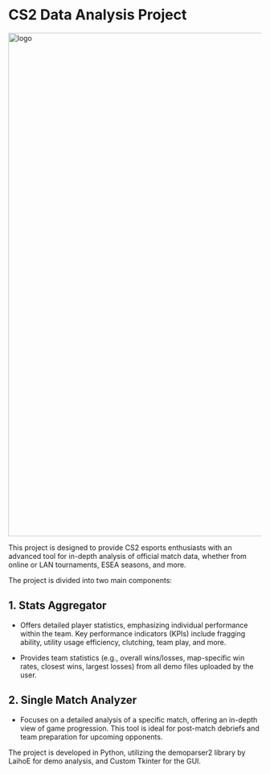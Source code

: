 # CS2 Data Analysis Project

<img src="[https://github.com/Armeldt/CS2-ESEA-season-stats-aggregator/blob/main/Assets/logos/counter_strike_2.jpg?raw=true" alt="logo" width="1000"/>

This project is designed to provide CS2 esports enthusiasts with an advanced tool for in-depth analysis of official match data, whether from online or LAN tournaments, ESEA seasons, and more.

The project is divided into two main components:

## 1. Stats Aggregator

- Offers detailed player statistics, emphasizing individual performance within the team. Key performance indicators (KPIs) include fragging ability, utility usage efficiency, clutching, team play, and more.

- Provides team statistics (e.g., overall wins/losses, map-specific win rates, closest wins, largest losses) from all demo files uploaded by the user.

## 2. Single Match Analyzer

- Focuses on a detailed analysis of a specific match, offering an in-depth view of game progression. This tool is ideal for post-match debriefs and team preparation for upcoming opponents.

The project is developed in Python, utilizing the demoparser2 library by LaihoE for demo analysis, and Custom Tkinter for the GUI.

